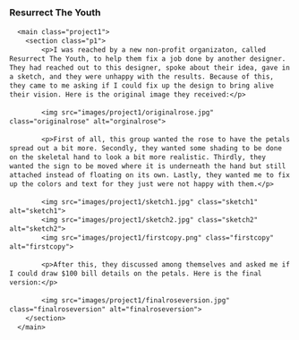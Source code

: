   <h3>Resurrect The Youth</h3>
      
      <main class="project1">
        <section class="p1">
            <p>I was reached by a new non-profit organizaton, called Resurrect The Youth, to help them fix a job done by another designer. They had reached out to this designer, spoke about their idea, gave in a sketch, and they were unhappy with the results. Because of this, they came to me asking if I could fix up the design to bring alive their vision. Here is the original image they received:</p>
           
            <img src="images/project1/originalrose.jpg" class="originalrose" alt="orginalrose">

            <p>First of all, this group wanted the rose to have the petals spread out a bit more. Secondly, they wanted some shading to be done on the skeletal hand to look a bit more realistic. Thirdly, they wanted the sign to be moved where it is underneath the hand but still attached instead of floating on its own. Lastly, they wanted me to fix up the colors and text for they just were not happy with them.</p>

            <img src="images/project1/sketch1.jpg" class="sketch1" alt="sketch1">
            <img src="images/project1/sketch2.jpg" class="sketch2" alt="sketch2">
            <img src="images/project1/firstcopy.png" class="firstcopy" alt="firstcopy">

            <p>After this, they discussed among themselves and asked me if I could draw $100 bill details on the petals. Here is the final version:</p>

            <img src="images/project1/finalroseversion.jpg" class="finalroseversion" alt="finalroseversion">
        </section>
      </main>